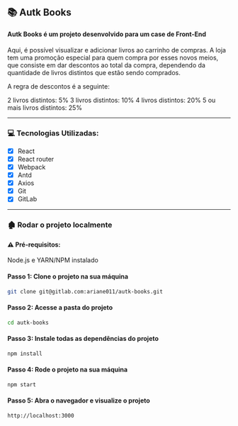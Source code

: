 ## :books: Autk Books

#### Autk Books é um projeto desenvolvido para um case de Front-End

Aqui, é possível visualizar e adicionar livros ao carrinho de compras. A loja tem uma promoção especial para quem compra por esses novos meios, que consiste em dar descontos ao total da compra, dependendo da quantidade de livros distintos que estão sendo comprados.

A regra de descontos é a seguinte:

2 livros distintos: 5%
3 livros distintos: 10%
4 livros distintos: 20%
5 ou mais livros distintos: 25%

---

### 💻 Tecnologias Utilizadas:

- [x] React
- [x] React router
- [x] Webpack
- [x] Antd
- [x] Axios
- [x] Git
- [x] GitLab

---

### 🏚️ Rodar o projeto localmente

#### ⚠️ Pré-requisitos:

Node.js e YARN/NPM instalado

#### Passo 1: Clone o projeto na sua máquina

```sh
git clone git@gitlab.com:ariane011/autk-books.git
```

#### Passo 2: Acesse a pasta do projeto

```sh
cd autk-books
```

#### Passo 3: Instale todas as dependências do projeto

```sh
npm install
```

#### Passo 4: Rode o projeto na sua máquina

```sh
npm start
```

#### Passo 5: Abra o navegador e visualize o projeto

```sh
http://localhost:3000
```
